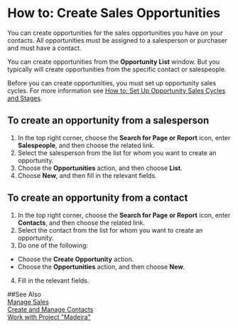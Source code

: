 <properties pageTitle="How to: Create Sales Opportunities | Project “Madeira”"
    description="Describes how to create sales opportunities on contacts in Project “Madeira”"
    services="project-madeira"
    documentationCenter=""
    authors="jswymer"
/>
<tags
    ms.service="project-madeira"
    ms.topic="article"
    ms.devlang="na"
    ms.tgt_pltfrm="na"
    ms.workload="na"
    ms.date="05/12/2016"
    ms.author="jswymer" />

# How to: Create Sales Opportunities
You can create opportunities for the sales opportunities you have on your contacts. All opportunities must be assigned to a salesperson or purchaser and must have a contact.

You can create opportunities from the **Opportunity List** window. But you typically will create opportunities from the specific contact or salespeople.

Before you can create opportunities, you must set up opportunity sales cycles. For more information see [How to: Set Up Opportunity Sales Cycles and Stages](marketing-how-setup-opportunity-sales-cycles-stages.md).

## To create an opportunity from a salesperson
1. In the top right corner, choose the **Search for Page or Report** icon, enter **Salespeople**, and then choose the related link.
2. Select the salesperson from the list for whom you want to create an opportunity.
3. Choose the **Opportunities** action, and then choose **List**.
4. Choose **New**, and then fill in the relevant fields.  

<!-- taking out include note for OPS -->
<!-- [AZURE.INCLUDE [tooltip-note](../includes/tooltip-note.md)] -->

## To create an opportunity from a contact
1. In the top right corner, choose the **Search for Page or Report** icon, enter **Contacts**, and then choose the related link.
2. Select the contact from the list for whom you want to create an opportunity.
3. Do one of the following:
  * Choose the **Create Opportunity** action.
  * Choose the  **Opportunities** action, and then choose **New**.
4. Fill in the relevant fields.

##See Also  
[Manage Sales](sales-manage-sales.md)  
[Create and Manage Contacts](marketing-contacts.md)  
[Work with Project "Madeira"](ui-work-product.md)
